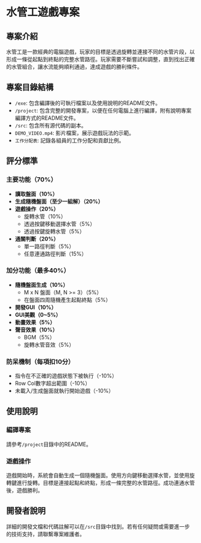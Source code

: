 # 水管工遊戲專案

## 專案介紹
水管工是一款經典的電腦遊戲，玩家的目標是透過旋轉並連接不同的水管片段，以形成一條從起點到終點的完整水管路徑。玩家需要不斷嘗試和調整，直到找出正確的水管組合，讓水流能夠順利通過，達成遊戲的勝利條件。

## 專案目錄結構
- `/exe`: 包含編譯後的可執行檔案以及使用說明的README文件。
- `/project`: 包含完整的開發專案，以便在任何電腦上進行編譯，附有說明專案編譯方式的README文件。
- `/src`: 包含所有源代碼的副本。
- `DEMO_VIDEO.mp4`: 影片檔案，展示遊戲玩法的示範。
- `工作分配表`: 記錄各組員的工作分配和貢獻比例。

## 評分標準

### 主要功能（70%）
- **讀取盤面（10%）**
- **生成隨機盤面（至少一組解）（20%）**
- **遊戲操作（20%）**
  - 旋轉水管（10%）
  - 透過按鍵移動選擇水管（5%）
  - 透過按鍵旋轉水管（5%）
- **通關判斷（20%）**
  - 單一路徑判斷（5%）
  - 任意連通路徑判斷（15%）

### 加分功能（最多40%）
- **隨機盤面生成（10%）**
  - M x N 盤面（M, N >= 3）（5%）
  - 在盤面四周隨機產生起點終點（5%）
- **開發GUI（10%）**
- **GUI美觀（0~5%）**
- **動畫效果（5%）**
- **聲音效果（10%）**
  - BGM（5%）
  - 旋轉水管音效（5%）

### 防呆機制（每項扣10分）
- 指令在不正確的遊戲狀態下被執行（-10%）
- Row Col數字超出範圍（-10%）
- 未載入/生成盤面就執行開始遊戲（-10%）

## 使用說明

### 編譯專案
請參考`/project`目錄中的README。

### 遊戲操作
遊戲開始時，系統會自動生成一個隨機盤面。使用方向鍵移動選擇水管，並使用旋轉鍵進行旋轉。目標是連接起點和終點，形成一條完整的水管路徑。成功連通水管後，遊戲勝利。

## 開發者說明
詳細的開發文檔和代碼註解可以在`/src`目錄中找到。若有任何疑問或需要進一步的技術支持，請聯繫專案維護者。
